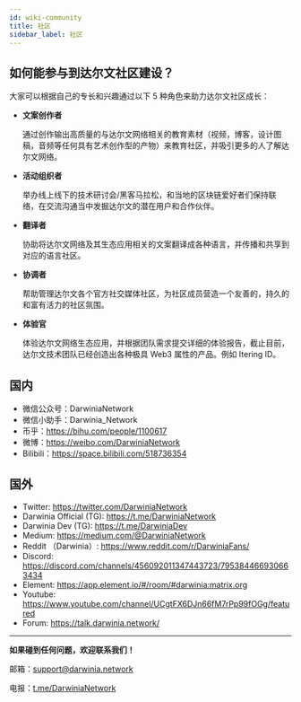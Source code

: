 ```yaml
---
id: wiki-community
title: 社区
sidebar_label: 社区
---
```


## 如何能参与到达尔文社区建设？

大家可以根据自己的专长和兴趣通过以下 5 种角色来助力达尔文社区成长：

* **文案创作者**
  
  通过创作输出高质量的与达尔文网络相关的教育素材（视频，博客，设计图稿，音频等任何具有艺术创作型的产物）来教育社区，并吸引更多的人了解达尔文网络。

* **活动组织者**
  
  举办线上线下的技术研讨会/黑客马拉松，和当地的区块链爱好者们保持联络，在交流沟通当中发掘达尔文的潜在用户和合作伙伴。

* **翻译者**
  
  协助将达尔文网络及其生态应用相关的文案翻译成各种语言，并传播和共享到对应的语言社区。

* **协调者**
  
  帮助管理达尔文各个官方社交媒体社区，为社区成员营造一个友善的，持久的和富有活力的社区氛围。

* **体验官**
  
  体验达尔文网络生态应用，并根据团队需求提交详细的体验报告，截止目前，达尔文技术团队已经创造出各种极具 Web3 属性的产品。例如 Itering ID。

## 国内
- 微信公众号：DarwiniaNetwork
- 微信小助手：Darwinia_Network
- 币乎：https://bihu.com/people/1100617
- 微博：https://weibo.com/DarwiniaNetwork
- Bilibili：https://space.bilibili.com/518736354

## 国外
- Twitter: https://twitter.com/DarwiniaNetwork
- Darwinia Official (TG): https://t.me/DarwiniaNetwork
- Darwinia Dev (TG): https://t.me/DarwiniaDev
- Medium: https://medium.com/@DarwiniaNetwork
- Reddit （Darwinia）: https://www.reddit.com/r/DarwiniaFans/
- Discord: https://discord.com/channels/456092011347443723/795384466930663434
- Element: https://app.element.io/#/room/#darwinia:matrix.org
- Youtube: https://www.youtube.com/channel/UCgtFX6DJn66fM7rPp99fOGg/featured
- Forum: https://talk.darwinia.network/

<hr />

**如果碰到任何问题，欢迎联系我们！**

邮箱：[support@darwinia.network](support@darwinia.network)

电报：[t.me/DarwiniaNetwork](https://t.me/DarwiniaNetwork)

